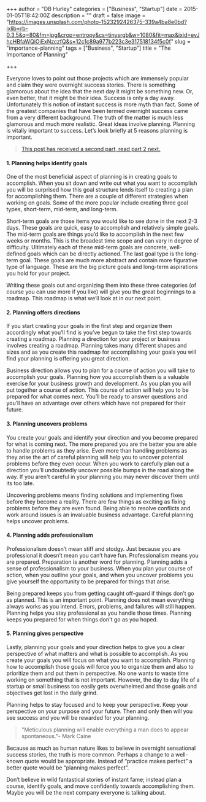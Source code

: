 +++
author = "DB Hurley"
categories = ["Business", "Startup"]
date = 2015-01-05T18:42:00Z
description = ""
draft = false
image = "https://images.unsplash.com/photo-1523292426375-339a4ba8e0bd?ixlib=rb-0.3.5&q=80&fm=jpg&crop=entropy&cs=tinysrgb&w=1080&fit=max&ixid=eyJhcHBfaWQiOjExNzczfQ&s=12c1c89a977b223c3e317518134f5c0f"
slug = "importance-planning"
tags = ["Business", "Startup"]
title = "The Importance of Planning"

+++


Everyone loves to point out those projects which are immensely popular and claim they were overnight success stories. There is something glamorous about the idea that the next day it might be something new. Or, even better, that it might be their idea. Success is only a day away. Unfortunately this notion of instant success is more myth than fact. Some of the greatest companies that have been termed overnight success came from a very different background. The truth of the matter is much less glamorous and much more realistic. Great ideas involve planning. Planning is vitally important to success. Let’s look briefly at 5 reasons planning is important.

> [This post has received a second part, read part 2 next.](http://dbhurley.com/the-importance-of-planning-practically-speaking/)

#### 1. Planning helps identify goals

One of the most beneficial aspect of planning is in creating goals to accomplish. When you sit down and write out what you want to accomplish you will be surprised how this goal structure lends itself to creating a plan for accomplishing them. There are a couple of different strategies when working on goals. Some of the more popular include creating three goal types, short-term, mid-term, and long-term.

Short-term goals are those items you would like to see done in the next 2-3 days. These goals are quick, easy to accomplish and relatively simple goals. The mid-term goals are things you’d like to accomplish in the next few weeks or months. This is the broadest time scope and can vary in degree of difficulty. Ultimately each of these mid-term goals are concrete, well-defined goals which can be directly actioned. The last goal type is the long-term goal. These goals are much more abstract and contain more figurative type of language. These are the big picture goals and long-term aspirations you hold for your project.

Writing these goals out and organizing them into these three categories (of course you can use more if you like) will give you the great beginnings to a roadmap. This roadmap is what we’ll look at in our next point.

#### 2. Planning offers directions

If you start creating your goals in the first step and organize them accordingly what you’ll find is you’ve begun to take the first step towards creating a roadmap. Planning a direction for your project or business involves creating a roadmap. Planning takes many different shapes and sizes and as you create this roadmap for accomplishing your goals you will find your planning is offering you great direction.

Business direction allows you to plan for a course of action you will take to accomplish your goals. Planning how you accomplish them is a valuable exercise for your business growth and development. As you plan you will put together a course of action. This course of action will help you to be prepared for what comes next. You’ll be ready to answer questions and you’ll have an advantage over others which have not prepared for their future.

#### 3. Planning uncovers problems

You create your goals and identify your direction and you become prepared for what is coming next. The more prepared you are the better you are able to handle problems as they arise. Even more than handling problems as they arise the art of careful planning will help you to uncover potential problems before they even occur. When you work to carefully plan out a direction you’ll undoubtedly uncover possible bumps in the road along the way. If you aren't careful in your planning you may never discover them until its too late.

Uncovering problems means finding solutions and implementing fixes before they become a reality. There are few things as exciting as fixing problems before they are even found. Being able to resolve conflicts and work around issues is an invaluable business advantage. Careful planning helps uncover problems.

#### 4. Planning adds professionalism

Professionalism doesn’t mean stiff and stodgy. Just because you are professional it doesn’t mean you can’t have fun. Professionalism means you are prepared. Preparation is another word for planning. Planning adds a sense of professionalism to your business. When you plan your course of action, when you outline your goals, and when you uncover problems you give yourself the opportunity to be prepared for things that arise.

Being prepared keeps you from getting caught off-guard if things don’t go as planned. This is an important point. Planning does not mean everything always works as you intend. Errors, problems, and failures will still happen. Planning helps you stay professional as you handle those times. Planning keeps you prepared for when things don't go as you hoped.

#### 5. Planning gives perspective

Lastly, planning your goals and your direction helps to give you a clear perspective of what matters and what is possible to accomplish. As you create your goals you will focus on what you want to accomplish. Planning how to accomplish those goals will force you to organize them and also to prioritize them and put them in perspective. No one wants to waste time working on something that is not important. However, the day to day life of a startup or small business too easily gets overwhelmed and those goals and objectives get lost in the daily grind.

Planning helps to stay focused and to keep your perspective. Keep your perspective on your purpose and your future. Then and only then will you see success and you will be rewarded for your planning.

> "Meticulous planning will enable everything a man does to appear spontaneous."- Mark Caine

Because as much as human nature likes to believe in overnight sensational success stories, the truth is more common. Perhaps a change to a well-known quote would be appropriate. Instead of “practice makes perfect” a better quote would be “planning makes perfect”.

Don’t believe in wild fantastical stories of instant fame; instead plan a course, identify goals, and move confidently towards accomplishing them. Maybe you will be the next company everyone is talking about.

